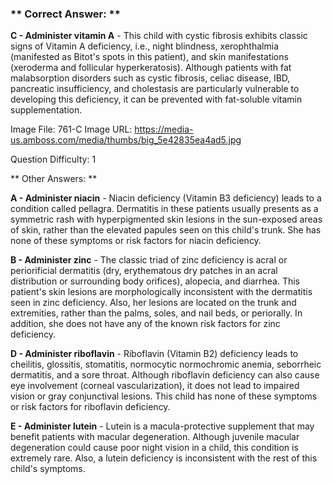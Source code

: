 ### ** Correct Answer: **

**C - Administer vitamin A** - This child with cystic fibrosis exhibits classic signs of Vitamin A deficiency, i.e., night blindness, xerophthalmia (manifested as Bitot's spots in this patient), and skin manifestations (xeroderma and follicular hyperkeratosis). Although patients with fat malabsorption disorders such as cystic fibrosis, celiac disease, IBD, pancreatic insufficiency, and cholestasis are particularly vulnerable to developing this deficiency, it can be prevented with fat-soluble vitamin supplementation.

Image File: 761-C
Image URL: https://media-us.amboss.com/media/thumbs/big_5e42835ea4ad5.jpg

Question Difficulty: 1

** Other Answers: **

**A - Administer niacin** - Niacin deficiency (Vitamin B3 deficiency) leads to a condition called pellagra. Dermatitis in these patients usually presents as a symmetric rash with hyperpigmented skin lesions in the sun-exposed areas of skin, rather than the elevated papules seen on this child's trunk. She has none of these symptoms or risk factors for niacin deficiency.

**B - Administer zinc** - The classic triad of zinc deficiency is acral or periorificial dermatitis (dry, erythematous dry patches in an acral distribution or surrounding body orifices), alopecia, and diarrhea. This patient's skin lesions are morphologically inconsistent with the dermatitis seen in zinc deficiency. Also, her lesions are located on the trunk and extremities, rather than the palms, soles, and nail beds, or periorally. In addition, she does not have any of the known risk factors for zinc deficiency.

**D - Administer riboflavin** - Riboflavin (Vitamin B2) deficiency leads to cheilitis, glossitis, stomatitis, normocytic normochromic anemia, seborrheic dermatitis, and a sore throat. Although riboflavin deficiency can also cause eye involvement (corneal vascularization), it does not lead to impaired vision or gray conjunctival lesions. This child has none of these symptoms or risk factors for riboflavin deficiency.

**E - Administer lutein** - Lutein is a macula-protective supplement that may benefit patients with macular degeneration. Although juvenile macular degeneration could cause poor night vision in a child, this condition is extremely rare. Also, a lutein deficiency is inconsistent with the rest of this child's symptoms.


